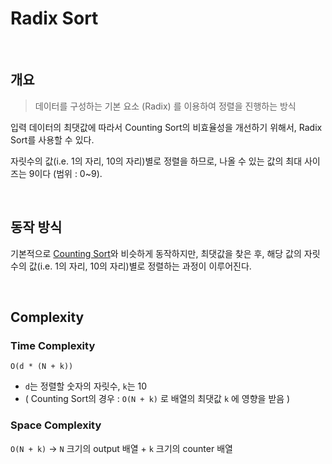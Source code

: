 # Radix Sort

<br>

## 개요

> 데이터를 구성하는 기본 요소 (Radix) 를 이용하여 정렬을 진행하는 방식

입력 데이터의 최댓값에 따라서 Counting Sort의 비효율성을 개선하기 위해서, Radix Sort를 사용할 수 있다.

자릿수의 값(i.e. 1의 자리, 10의 자리)별로 정렬을 하므로, 나올 수 있는 값의 최대 사이즈는 9이다 (범위 : 0~9).

<br>

## 동작 방식

기본적으로 [Counting Sort](../countingsort/CountingSort.md)와 비슷하게 동작하지만, 최댓값을 찾은 후, 해당 값의 
자릿수의 값(i.e. 1의 자리, 10의 자리)별로 정렬하는 과정이 이루어진다.

<br>

## Complexity

### Time Complexity

`O(d * (N + k))`
- `d`는 정렬할 숫자의 자릿수, `k`는 10
- ( Counting Sort의 경우 : `O(N + k)` 로 배열의 최댓값 `k` 에 영향을 받음 )

### Space Complexity

`O(N + k)` → `N` 크기의 output 배열 + `k` 크기의 counter 배열